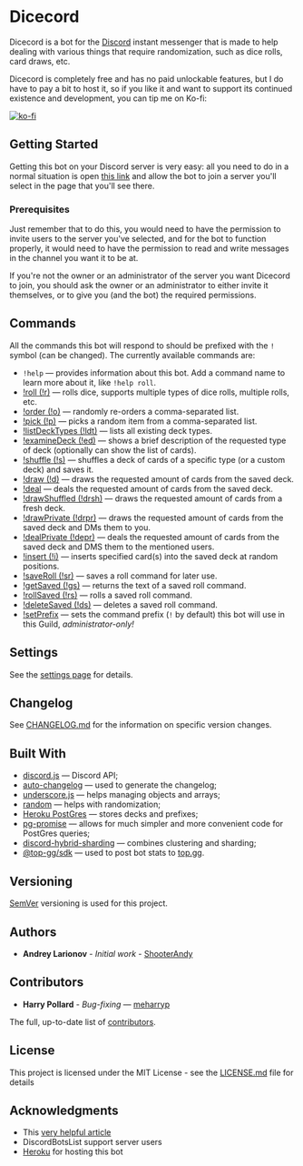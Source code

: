 # Dicecord 
Dicecord is a bot for the [Discord](https://discordapp.com/) instant messenger that is made to help dealing with various things that require randomization, such as dice rolls, card draws, etc.

Dicecord is completely free and has no paid unlockable features, but I do have to pay a bit to host it, so if you like it and want to support its continued existence and development, you can tip me on Ko-fi:

[![ko-fi](https://ko-fi.com/img/githubbutton_sm.svg)](https://ko-fi.com/H2H35Y7TO)

## Getting Started

Getting this bot on your Discord server is very easy: all you need to do in a normal situation is open [this link](https://discord.com/api/oauth2/authorize?client_id=572698679618568193&permissions=277025475648&scope=bot) and allow the bot to join a server you'll select in the page that you'll see there.

### Prerequisites

Just remember that to do this, you would need to have the permission to invite users to the server you've selected, and 
for the bot to function properly, it would need to have the permission to read and write messages in the channel you 
want it to be at.
 
If you're not the owner or an administrator of the server you want Dicecord to join, you should ask the owner or an 
administrator to either invite it themselves, or to give you (and the bot) the required permissions.

## Commands

All the commands this bot will respond to should be prefixed with the ```!``` symbol (can be changed).
The currently available commands are:

* ```!help``` &mdash; provides information about this bot. Add a command name to learn more about it, like ```!help roll```.
* [!roll (!r)](https://github.com/ShooterAndy/Dicecord/blob/master/detailedHelp/roll.md) &mdash; rolls dice, supports multiple types of dice rolls, multiple rolls, etc.
* [!order (!o)](https://github.com/ShooterAndy/Dicecord/blob/master/help/order.md) — randomly re-orders a comma-separated list.
* [!pick (!p)](https://github.com/ShooterAndy/Dicecord/blob/master/help/pick.md) &mdash; picks a random item from a comma-separated list.
* [!listDeckTypes (!ldt)](https://github.com/ShooterAndy/Dicecord/blob/master/help/listdecktypes.md) &mdash; lists all existing deck types.
* [!examineDeck (!ed)](https://github.com/ShooterAndy/Dicecord/blob/master/help/examinedeck.md) &mdash; shows a brief description of the requested type of deck (optionally can show the list of cards).
* [!shuffle (!s)](https://github.com/ShooterAndy/Dicecord/blob/master/help/shuffle.md) &mdash;  shuffles a deck of cards of a specific type (or a custom deck) and saves it.
* [!draw (!d)](https://github.com/ShooterAndy/Dicecord/blob/master/help/draw.md) &mdash; draws the requested amount of cards from the saved deck.
* [!deal](https://github.com/ShooterAndy/Dicecord/blob/master/help/deal.md) &mdash; deals the requested amount of cards from the saved deck.
* [!drawShuffled (!drsh)](https://github.com/ShooterAndy/Dicecord/blob/master/help/drawshuffled.md) &mdash; draws the requested amount of cards from a fresh deck.
* [!drawPrivate (!drpr)](https://github.com/ShooterAndy/Dicecord/blob/master/help/drawprivate.md) &mdash; draws the requested amount of cards from the saved deck and DMs them to you.
* [!dealPrivate (!depr)](https://github.com/ShooterAndy/Dicecord/blob/master/help/dealprivate.md) &mdash; deals the requested amount of cards from the saved deck and DMS them to the mentioned users.
* [!insert (!i)](https://github.com/ShooterAndy/Dicecord/blob/master/help/insert.md) &mdash; inserts specified card(s) into the saved deck at random positions.
* [!saveRoll (!sr)](https://github.com/ShooterAndy/Dicecord/blob/master/help/saveroll.md) &mdash; saves a roll command for later use.
* [!getSaved (!gs)](https://github.com/ShooterAndy/Dicecord/blob/master/help/getsaved.md) &mdash; returns the text of a saved roll command.
* [!rollSaved (!rs)](https://github.com/ShooterAndy/Dicecord/blob/master/help/rollsaved.md) &mdash; rolls a saved roll command.
* [!deleteSaved (!ds)](https://github.com/ShooterAndy/Dicecord/blob/master/help/deletesaved.md) &mdash; deletes a saved roll command.
* [!setPrefix](https://github.com/ShooterAndy/Dicecord/blob/master/help/setprefix.md) &mdash; sets the command prefix (```!``` by default) this bot will use in this Guild, _administrator-only!_ 

## Settings

See the [settings page](https://github.com/ShooterAndy/Dicecord/blob/master/help/settings.md) for details.

## Changelog

See [CHANGELOG.md](CHANGELOG.md) for the information on specific version changes.

## Built With

* [discord.js](https://discord.js.org) &mdash; Discord API;
* [auto-changelog](https://github.com/CookPete/auto-changelog) &mdash; used to generate the changelog;
* [underscore.js](https://underscorejs.org/) &mdash; helps managing objects and arrays;
* [random](https://github.com/transitive-bullshit/random#readme) &mdash; helps with randomization;
* [Heroku PostGres](https://elements.heroku.com/addons/heroku-postgresql) &mdash; stores decks and prefixes;
* [pg-promise](https://github.com/vitaly-t/pg-promise) &mdash; allows for much simpler and more convenient code for PostGres queries;
* [discord-hybrid-sharding](https://www.npmjs.com/package/discord-hybrid-sharding) &mdash; combines clustering and sharding;
* [@top-gg/sdk](https://www.npmjs.com/package/@top-gg/sdk) &mdash; used to post bot stats to [top.gg](https://top.gg).

## Versioning

[SemVer](http://semver.org/) versioning is used for this project. 

## Authors

* **Andrey Larionov** - *Initial work* - [ShooterAndy](https://github.com/ShooterAndy)

## Contributors

* **Harry Pollard** - *Bug-fixing* — [meharryp](https://github.com/meharryp)

The full, up-to-date list of [contributors](https://github.com/ShooterAndy/Dicecord/contributors).

## License

This project is licensed under the MIT License - see the [LICENSE.md](https://github.com/ShooterAndy/Dicecord/blob/master/LICENSE.md) file for details

## Acknowledgments

* This [very helpful article](https://www.freecodecamp.org/news/how-to-create-a-discord-bot-under-15-minutes-fb2fd0083844/)
* DiscordBotsList support server users
* [Heroku](https://heroku.com) for hosting this bot